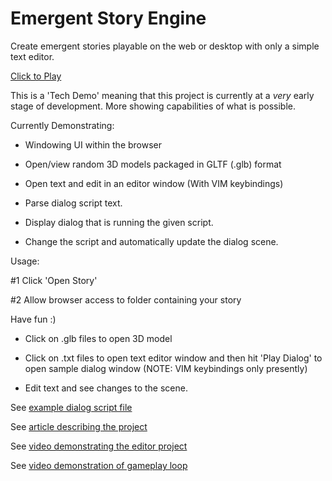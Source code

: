 # Emergent Story Engine

Create emergent stories playable on the web or desktop with only a simple text editor.

[Click to Play](https://matthewjosephtaylor.github.io/emergent-story-engine/)

This is a 'Tech Demo' meaning that this project is currently at a _very_ early stage of development. More showing capabilities of what is possible.  
  
Currently Demonstrating:

- Windowing UI within the browser

- Open/view random 3D models packaged in GLTF (.glb) format

- Open text and edit in an editor window (With VIM keybindings)

- Parse dialog script text.

- Display dialog that is running the given script.

- Change the script and automatically update the dialog scene.  
  
Usage:

#1 Click 'Open Story'

#2 Allow browser access to folder containing your story

Have fun :)

- Click on .glb files to open 3D model

- Click on .txt files to open text editor window and then hit 'Play Dialog' to open sample dialog window (NOTE: VIM keybindings only presently)  
- Edit text and see changes to the scene.  
  
See [example dialog script file](https://gist.github.com/matthewjosephtaylor/c2f29acf57b7d153c04092947a2e63d3)  
  
See [article describing the project](https://mjtdev.medium.com/announcing-my-open-world-rpg-game-engine-for-emergent-story-writers-916dfeeccb64)  

See [video demonstrating the editor project](https://youtu.be/aunDk8sDzO8?t=2827)  

See [video demonstration of gameplay loop](https://www.youtube.com/watch?v=aunDk8sDzO8&t=1682s)